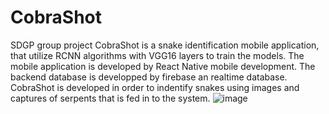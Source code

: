 # CobraShot
SDGP group project
CobraShot is a snake identification mobile application, that utilize RCNN algorithms with VGG16 layers to train the models. The mobile application is developed by React Native mobile development. The backend database is developped by firebase an realtime database.
CobraShot is developed in order to indentify snakes using images and captures of serpents that is fed in to the system.
![image](https://user-images.githubusercontent.com/86485941/166154310-dea74770-3c29-4db1-8358-5edcc476959e.png)
